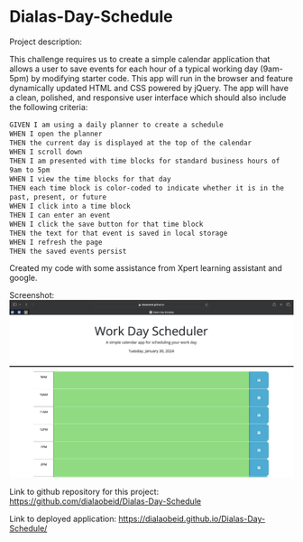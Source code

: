 # Dialas-Day-Schedule
Project description:

This challenge requires us to create a simple calendar application that allows a user to save events for each hour of a typical working day (9am-5pm) by modifying starter code. This app will run in the browser and feature dynamically updated HTML and CSS powered by jQuery.
The app will have a clean, polished, and responsive user interface which should also include the following criteria:
```
GIVEN I am using a daily planner to create a schedule
WHEN I open the planner
THEN the current day is displayed at the top of the calendar
WHEN I scroll down
THEN I am presented with time blocks for standard business hours of 9am to 5pm
WHEN I view the time blocks for that day
THEN each time block is color-coded to indicate whether it is in the past, present, or future
WHEN I click into a time block
THEN I can enter an event
WHEN I click the save button for that time block
THEN the text for that event is saved in local storage
WHEN I refresh the page
THEN the saved events persist
```
Created my code with some assistance from Xpert learning assistant and google.

Screenshot: ![Alt text](assets/Project-screenshot.png)

Link to github repository for this project: https://github.com/dialaobeid/Dialas-Day-Schedule

Link to deployed application: https://dialaobeid.github.io/Dialas-Day-Schedule/